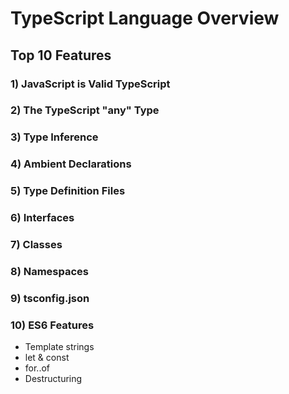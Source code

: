 
# TypeScript Language Overview

## Top 10 Features

### 1) JavaScript is Valid TypeScript

### 2) The TypeScript "any" Type

### 3) Type Inference

### 4) Ambient Declarations

### 5) Type Definition Files

### 6) Interfaces

### 7) Classes

### 8) Namespaces

### 9) tsconfig.json

### 10) ES6 Features

* Template strings
* let & const
* for..of
* Destructuring
